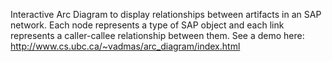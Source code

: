 Interactive Arc Diagram to display relationships between artifacts in an SAP network. Each node represents a type of SAP object and each link represents a caller-callee relationship between them. See a demo here: http://www.cs.ubc.ca/~vadmas/arc_diagram/index.html 
